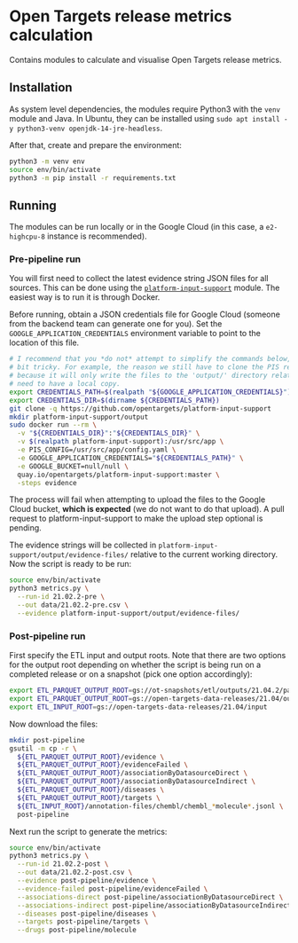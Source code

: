 # Open Targets release metrics calculation

Contains modules to calculate and visualise Open Targets release metrics.

## Installation
As system level dependencies, the modules require Python3 with the `venv` module and Java. In Ubuntu, they can be installed using `sudo apt install -y python3-venv openjdk-14-jre-headless`.

After that, create and prepare the environment:
```bash
python3 -m venv env
source env/bin/activate
python3 -m pip install -r requirements.txt
```

## Running

The modules can be run locally or in the Google Cloud (in this case, a `e2-highcpu-8` instance is recommended).

### Pre-pipeline run
You will first need to collect the latest evidence string JSON files for all sources. This can be done using the [`platform-input-support`](https://github.com/opentargets/platform-input-support) module. The easiest way is to run it is through Docker.

Before running, obtain a JSON credentials file for Google Cloud (someone from the backend team can generate one for you). Set the `GOOGLE_APPLICATION_CREDENTIALS` environment variable to point to the location of this file.

```bash
# I recommend that you *do not* attempt to simplify the commands below, as the way PIS writes the output files can be a
# bit tricky. For example, the reason we still have to clone the PIS repository, even though running via Docker, is
# because it will only write the files to the 'output/' directory relative to its code root; and to properly map this we
# need to have a local copy.
export CREDENTIALS_PATH=$(realpath "${GOOGLE_APPLICATION_CREDENTIALS}")
export CREDENTIALS_DIR=$(dirname ${CREDENTIALS_PATH})
git clone -q https://github.com/opentargets/platform-input-support
mkdir platform-input-support/output
sudo docker run --rm \
  -v "${CREDENTIALS_DIR}":"${CREDENTIALS_DIR}" \
  -v $(realpath platform-input-support):/usr/src/app \
  -e PIS_CONFIG=/usr/src/app/config.yaml \
  -e GOOGLE_APPLICATION_CREDENTIALS="${CREDENTIALS_PATH}" \
  -e GOOGLE_BUCKET=null/null \
  quay.io/opentargets/platform-input-support:master \
  -steps evidence
```

The process will fail when attempting to upload the files to the Google Cloud bucket, **which is expected** (we do not want to do that upload). A pull request to platform-input-support to make the upload step optional is pending.

The evidence strings will be collected in `platform-input-support/output/evidence-files/` relative to the current working directory. Now the script is ready to be run:

```bash
source env/bin/activate
python3 metrics.py \
  --run-id 21.02.2-pre \
  --out data/21.02.2-pre.csv \
  --evidence platform-input-support/output/evidence-files/
```

### Post-pipeline run
First specify the ETL input and output roots. Note that there are two options for the output root depending on whether the script is being run on a completed release or on a snapshot (pick one option accordingly):
```bash
export ETL_PARQUET_OUTPUT_ROOT=gs://ot-snapshots/etl/outputs/21.04.2/parquet  # For snapshots.
export ETL_PARQUET_OUTPUT_ROOT=gs://open-targets-data-releases/21.04/output/etl/parquet  # For completed releases.
export ETL_INPUT_ROOT=gs://open-targets-data-releases/21.04/input
```

Now download the files:
```bash
mkdir post-pipeline
gsutil -m cp -r \
  ${ETL_PARQUET_OUTPUT_ROOT}/evidence \
  ${ETL_PARQUET_OUTPUT_ROOT}/evidenceFailed \
  ${ETL_PARQUET_OUTPUT_ROOT}/associationByDatasourceDirect \
  ${ETL_PARQUET_OUTPUT_ROOT}/associationByDatasourceIndirect \
  ${ETL_PARQUET_OUTPUT_ROOT}/diseases \
  ${ETL_PARQUET_OUTPUT_ROOT}/targets \
  ${ETL_INPUT_ROOT}/annotation-files/chembl/chembl_*molecule*.jsonl \
  post-pipeline
```

Next run the script to generate the metrics:
```bash
source env/bin/activate
python3 metrics.py \
  --run-id 21.02.2-post \
  --out data/21.02.2-post.csv \
  --evidence post-pipeline/evidence \
  --evidence-failed post-pipeline/evidenceFailed \
  --associations-direct post-pipeline/associationByDatasourceDirect \
  --associations-indirect post-pipeline/associationByDatasourceIndirect \
  --diseases post-pipeline/diseases \
  --targets post-pipeline/targets \
  --drugs post-pipeline/molecule
```
